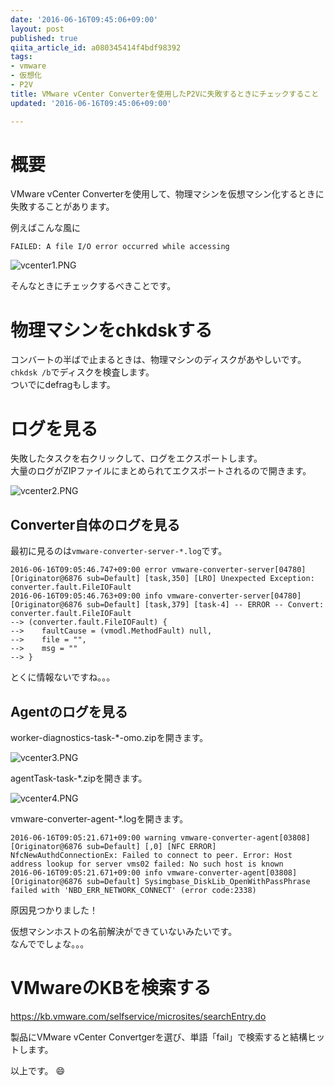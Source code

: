 ```yaml
---
date: '2016-06-16T09:45:06+09:00'
layout: post
published: true
qiita_article_id: a080345414f4bdf98392
tags:
- vmware
- 仮想化
- P2V
title: VMware vCenter Converterを使用したP2Vに失敗するときにチェックすること
updated: '2016-06-16T09:45:06+09:00'

---
```

# 概要  
  
VMware vCenter Converterを使用して、物理マシンを仮想マシン化するときに失敗することがあります。  
  
例えばこんな風に  
  
```
FAILED: A file I/O error occurred while accessing
```  
  
![vcenter1.PNG](/assets/images/ce0af122-6434-0967-c242-363e61e6bbc9.png)  
  
そんなときにチェックするべきことです。  
  
# 物理マシンをchkdskする  
  
コンバートの半ばで止まるときは、物理マシンのディスクがあやしいです。  
`chkdsk /b`でディスクを検査します。  
ついでにdefragもします。  
  
# ログを見る  
  
失敗したタスクを右クリックして、ログをエクスポートします。  
大量のログがZIPファイルにまとめられてエクスポートされるので開きます。  
  
![vcenter2.PNG](/assets/images/cb32f1c8-3860-5e61-6fd2-99a1da63ea21.png)  
  
## Converter自体のログを見る  
  
最初に見るのは`vmware-converter-server-*.log`です。  
  
  
```
2016-06-16T09:05:46.747+09:00 error vmware-converter-server[04780] [Originator@6876 sub=Default] [task,350] [LRO] Unexpected Exception: converter.fault.FileIOFault
2016-06-16T09:05:46.763+09:00 info vmware-converter-server[04780] [Originator@6876 sub=Default] [task,379] [task-4] -- ERROR -- Convert: converter.fault.FileIOFault
--> (converter.fault.FileIOFault) {
-->    faultCause = (vmodl.MethodFault) null, 
-->    file = "", 
-->    msg = ""
--> }
```  
  
とくに情報ないですね。。。  
  
## Agentのログを見る  
  
worker-diagnostics-task-*-omo.zipを開きます。  
  
![vcenter3.PNG](/assets/images/d2e96cfa-109b-93af-8c44-6db23072b4a7.png)  
  
agentTask-task-*.zipを開きます。  
  
![vcenter4.PNG](/assets/images/3129425c-0b53-f052-8b70-9ff995e4daa3.png)  
  
vmware-converter-agent-*.logを開きます。  
  
```
2016-06-16T09:05:21.671+09:00 warning vmware-converter-agent[03808] [Originator@6876 sub=Default] [,0] [NFC ERROR] NfcNewAuthdConnectionEx: Failed to connect to peer. Error: Host address lookup for server vms02 failed: No such host is known
2016-06-16T09:05:21.671+09:00 info vmware-converter-agent[03808] [Originator@6876 sub=Default] Sysimgbase_DiskLib_OpenWithPassPhrase failed with 'NBD_ERR_NETWORK_CONNECT' (error code:2338)
```  
  
原因見つかりました！  
  
仮想マシンホストの名前解決ができていないみたいです。  
なんででしょな。。。  
  
# VMwareのKBを検索する  
  
https://kb.vmware.com/selfservice/microsites/searchEntry.do  
  
製品にVMware vCenter Convertgerを選び、単語「fail」で検索すると結構ヒットします。  
  
以上です。 :smile:   

